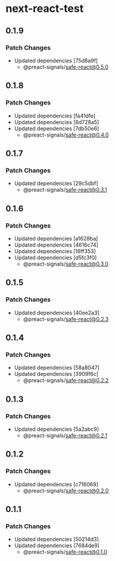 # next-react-test

## 0.1.9

### Patch Changes

- Updated dependencies [75d8a9f]
  - @preact-signals/safe-react@0.5.0

## 0.1.8

### Patch Changes

- Updated dependencies [fa41dfe]
- Updated dependencies [8d728a5]
- Updated dependencies [7db50e6]
  - @preact-signals/safe-react@0.4.0

## 0.1.7

### Patch Changes

- Updated dependencies [29c5dbf]
  - @preact-signals/safe-react@0.3.1

## 0.1.6

### Patch Changes

- Updated dependencies [a1628ba]
- Updated dependencies [4616c74]
- Updated dependencies [16ff353]
- Updated dependencies [d5fc3f0]
  - @preact-signals/safe-react@0.3.0

## 0.1.5

### Patch Changes

- Updated dependencies [40ee2a3]
  - @preact-signals/safe-react@0.2.3

## 0.1.4

### Patch Changes

- Updated dependencies [58a8047]
- Updated dependencies [3909f6c]
  - @preact-signals/safe-react@0.2.2

## 0.1.3

### Patch Changes

- Updated dependencies [5a2abc9]
  - @preact-signals/safe-react@0.2.1

## 0.1.2

### Patch Changes

- Updated dependencies [c716069]
  - @preact-signals/safe-react@0.2.0

## 0.1.1

### Patch Changes

- Updated dependencies [50214d3]
- Updated dependencies [7684de9]
  - @preact-signals/safe-react@0.1.0

